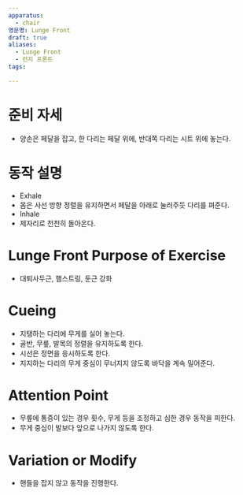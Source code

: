 ```yaml
---
apparatus:
  - chair
영문명: Lunge Front
draft: true
aliases:
  - Lunge Front
  - 런지 프론트
tags: 

---
```


# 준비 자세

- 양손은 페달을 잡고, 한 다리는 페달 위에, 반대쪽 다리는 시트 위에 놓는다.

# 동작 설명

- Exhale
- 몸은 사선 방향 정렬을 유지하면서 페달을 아래로 눌러주듯 다리를 펴준다.
- Inhale
- 제자리로 천천히 돌아온다.

# Lunge Front Purpose of Exercise

- 대퇴사두근, 햄스트링, 둔근 강화

# Cueing

- 지탱하는 다리에 무게를 실어 놓는다.
- 골반, 무릎, 발목의 정렬을 유지하도록 한다.
- 시선은 정면을 응시하도록 한다.
- 지지하는 다리의 무게 중심이 무너지지 않도록 바닥을 계속 밀어준다.

# Attention Point

- 무릎에 통증이 있는 경우 횟수, 무게 등을 조정하고 심한 경우 동작을 피한다.
- 무게 중심이 발보다 앞으로 나가지 않도록 한다.

# Variation or Modify

- 핸들을 잡지 않고 동작을 진행한다.